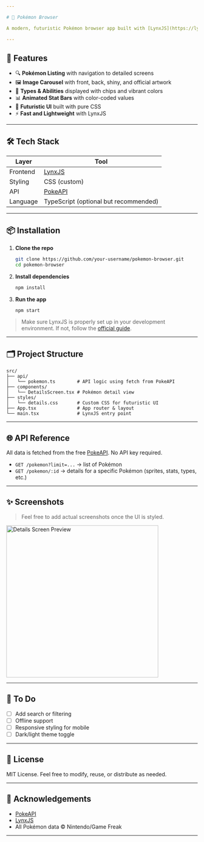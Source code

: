 ```yaml
---

# 🧬 Pokémon Browser

A modern, futuristic Pokémon browser app built with [LynxJS](https://lynxjs.dev), styled with custom CSS, and powered by the [PokeAPI](https://pokeapi.co/). It allows users to browse Pokémon, view detailed information, switch between sprites, and visualize stats in animated bars.

---
```


## 🚀 Features

* 🔍 **Pokémon Listing** with navigation to detailed screens
* 🖼️ **Image Carousel** with front, back, shiny, and official artwork
* 🧬 **Types & Abilities** displayed with chips and vibrant colors
* 📊 **Animated Stat Bars** with color-coded values
* 🎨 **Futuristic UI** built with pure CSS
* ⚡ **Fast and Lightweight** with LynxJS

---

## 🛠 Tech Stack

| Layer    | Tool                                  |
| -------- | ------------------------------------- |
| Frontend | [LynxJS](https://lynxjs.dev)          |
| Styling  | CSS (custom)                          |
| API      | [PokeAPI](https://pokeapi.co)         |
| Language | TypeScript (optional but recommended) |

---

## 📦 Installation

1. **Clone the repo**

   ```bash
   git clone https://github.com/your-username/pokemon-browser.git
   cd pokemon-browser
   ```

2. **Install dependencies**

   ```bash
   npm install
   ```

3. **Run the app**

   ```bash
   npm start
   ```

> Make sure LynxJS is properly set up in your development environment. If not, follow the [official guide](https://lynxjs.dev/docs/getting-started).

---

## 🗂️ Project Structure

```
src/
├── api/
│   └── pokemon.ts        # API logic using fetch from PokeAPI
├── components/
│   └── DetailsScreen.tsx # Pokémon detail view
├── styles/
│   └── details.css       # Custom CSS for futuristic UI
├── App.tsx               # App router & layout
└── main.tsx              # LynxJS entry point
```

---

## 🌐 API Reference

All data is fetched from the free [PokeAPI](https://pokeapi.co). No API key required.

* `GET /pokemon?limit=...` → list of Pokémon
* `GET /pokemon/:id` → details for a specific Pokémon (sprites, stats, types, etc.)

---

## ✨ Screenshots

> Feel free to add actual screenshots once the UI is styled.

<img src="screenshots/details-screen.png" width="400" alt="Details Screen Preview" />

---

## 🧪 To Do

* [ ] Add search or filtering
* [ ] Offline support
* [ ] Responsive styling for mobile
* [ ] Dark/light theme toggle

---

## 📄 License

MIT License. Feel free to modify, reuse, or distribute as needed.

---

## 🙌 Acknowledgements

* [PokeAPI](https://pokeapi.co)
* [LynxJS](https://lynxjs.dev)
* All Pokémon data © Nintendo/Game Freak

---
